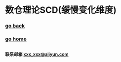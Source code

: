 # 数仓理论SCD(缓慢变化维度)
### [go back](/x2q/starRocks/starRocks)      
### [go home](/x2q)    

##


  

#### 联系邮箱 xxx_xxx@aliyun.com

